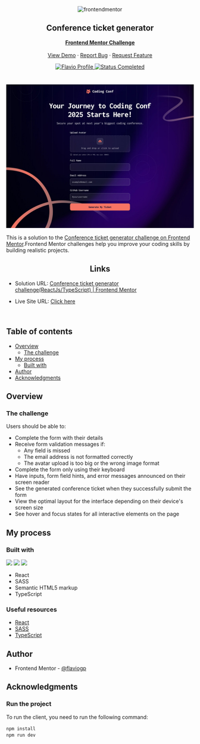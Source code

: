 <div id="top"></div>

<div align="center">

  <img src="https://www.frontendmentor.io/static/images/logo-mobile.svg" alt="frontendmentor" width="80">

  <h2 align="center">Conference ticket generator</h2>
  <p align="center">
    <a href="https://www.frontendmentor.io/challenges/conference-ticket-generator-oq5gFIU12wt"><strong>Frontend Mentor Challenge</strong></a>
    <br />
    <br />
    <a href="https://ticketconf.netlify.app/">View Demo</a>
    ·
    <a href="https://github.com/flaviogp/conference-ticket-generator/issues">Report Bug</a>
    ·
    <a href="https://github.com/flaviogp/conference-ticket-generator/issues">Request Feature</a>
  </p>
</div>

<!-- Bagdes -->
<div align="center">
  <!-- Profile -->
  <a href="https://www.frontendmentor.io/profile/flaviogp">
    <img src="https://img.shields.io/badge/Profile-Flavio%20gomes-07043B?style=for-the-badge&logo=frontendmentor" alt="Flavio Profile">
  </a>
  <!-- Status -->
    <a href="#">
    <img src="https://img.shields.io/badge/Status-Completed-brightgreen?style=for-the-badge" alt="Status Completed">
  </a>

</div>

#

<div align="center">

![](./design/desktop-preview.jpg)

</div>

This is a solution to the [Conference ticket generator challenge on Frontend Mentor](https://www.frontendmentor.io/solutions/conference-ticket-generator-react-taillwind-typescript-SKWE2ijwID).Frontend Mentor challenges help you improve your coding skills by building realistic projects.

<h2 align="center">Links</h2>

- Solution URL: [Conference ticket generator challenge(ReactJs/TypeScript) | Frontend Mentor](https://www.frontendmentor.io/solutions/conference-ticket-generator-react-taillwind-typescript-SKWE2ijwID)

- Live Site URL: [ Click here ](https://ticketconf.netlify.app/)

<br>

## Table of contents

- [Overview](#overview)
  - [The challenge](#the-challenge)
- [My process](#my-process)
  - [Built with](#built-with)
- [Author](#author)
- [Acknowledgments](#acknowledgments)

## Overview

### The challenge

Users should be able to:

- Complete the form with their details
- Receive form validation messages if:
  - Any field is missed
  - The email address is not formatted correctly
  - The avatar upload is too big or the wrong image format
- Complete the form only using their keyboard
- Have inputs, form field hints, and error messages announced on their screen reader
- See the generated conference ticket when they successfully submit the form
- View the optimal layout for the interface depending on their device's screen size
- See hover and focus states for all interactive elements on the page

## My process

### Built with

<!-- Bagdes -->

![](https://img.shields.io/badge/reactjs-23272F?style=for-the-badge&logo=react)
![](https://img.shields.io/badge/typescript-23272F?style=for-the-badge&logo=typescript)
![](https://img.shields.io/badge/sass-23272F?style=for-the-badge&logo=sass)

- React
- SASS
- Semantic HTML5 markup
- TypeScript

### Useful resources

- [React](https://react.dev/learn)
- [SASS](https://sass-lang.com/guide/)
- [TypeScript](https://www.typescriptlang.org/docs/)

## Author

- Frontend Mentor - [@flaviogp](https://www.frontendmentor.io/profile/flaviogp)

## Acknowledgments

### Run the project

To run the client, you need to run the following command:

```bash
npm install
npm run dev
```
